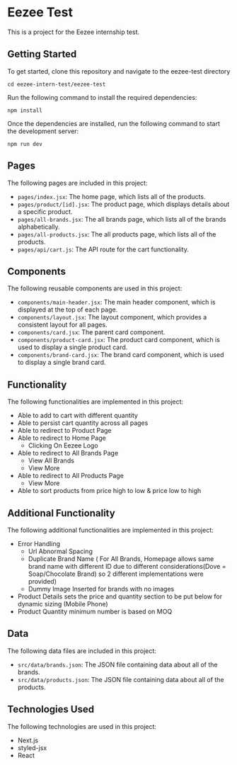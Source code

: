 

# Eezee Test

This is a project for the Eezee internship test.

## Getting Started

To get started, clone this repository and navigate to the eezee-test directory

```
cd eezee-intern-test/eezee-test
```

Run the following command to install the required dependencies:

```
npm install
```

Once the dependencies are installed, run the following command to start the development server:

```
npm run dev
```

## Pages

The following pages are included in this project:

- `pages/index.jsx`: The home page, which lists all of the products.
- `pages/product/[id].jsx`: The product page, which displays details about a specific product.
- `pages/all-brands.jsx`: The all brands page, which lists all of the brands alphabetically.
- `pages/all-products.jsx`: The all products page, which lists all of the products.
- `pages/api/cart.js`: The API route for the cart functionality.

## Components

The following reusable components are used in this project:

- `components/main-header.jsx`: The main header component, which is displayed at the top of each page.
- `components/layout.jsx`: The layout component, which provides a consistent layout for all pages.
- `components/card.jsx`: The parent card component.
- `components/product-card.jsx`: The product card component, which is used to display a single product card.
- `components/brand-card.jsx`: The brand card component, which is used to display a single brand card.

## Functionality

The following functionalities are implemented in this project:

- Able to add to cart with different quantity
- Able to persist cart quantity across all pages
- Able to redirect to Product Page
- Able to redirect to Home Page 
  - Clicking On Eezee Logo
- Able to redirect to All Brands Page
  - View All Brands
  - View More
- Able to redirect to All Products Page
  - View More
- Able to sort products from price high to low & price low to high

## Additional Functionality

The following additional functionalities are implemented in this project:
- Error Handling
  - Url Abnormal Spacing
  - Duplicate Brand Name ( For All Brands, Homepage allows same brand name with different ID due to different considerations(Dove = Soap/Chocolate Brand) so 2 different implementations were provided)
  - Dummy Image Inserted for brands with no images
- Product Details sets the price and quantity section to be put below for dynamic sizing (Mobile Phone)
- Product Quantity minimum number is based on MOQ

## Data

The following data files are included in this project:

- `src/data/brands.json`: The JSON file containing data about all of the brands.
- `src/data/products.json`: The JSON file containing data about all of the products.

## Technologies Used

The following technologies are used in this project:

- Next.js
- styled-jsx
- React

